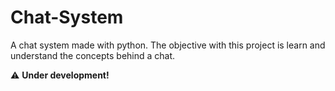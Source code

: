 # Chat-System

A chat system made with python. The objective with this project is learn and understand the concepts behind a chat.

:warning: **Under development!**
